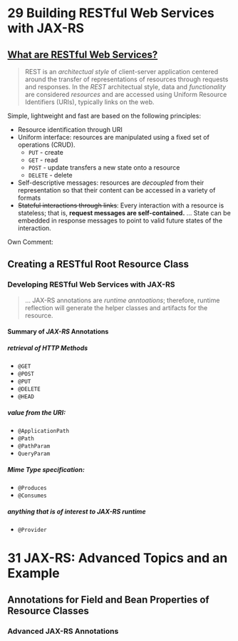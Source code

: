 # 29 Building RESTful Web Services with JAX-RS
## [What are RESTful Web Services?](https://docs.oracle.com/javaee/7/tutorial/jaxrs001.htm)

> REST is an *architectual style* of client-server application centered around the transfer of representations of resources through requests and responses. In the *REST* architectual style, data and *functionality* are considered *resources* and are accessed using Uniform Resource Identifiers (URIs), typically links on the web.

Simple, lightweight and fast are based on the following principles:

* Resource identification through URI
* Uniform interface: resources are manipulated using a fixed set of operations (CRUD).
  * `PUT` - create
  * `GET` - read
  * `POST` - update transfers a new state onto a resource
  * `DELETE` - delete
* Self-descriptive messages: resources are *decoupled* from their representation so that their content can be accessed in a variety of formats
* ~~Stateful interactions through links~~: Every interaction with a resource is stateless; that is, **request messages are self-contained.** ... State can be embedded in response messages to point to valid future states of the interaction.

Own Comment:

## Creating a RESTful Root Resource Class
### Developing RESTful Web Services with JAX-RS
> ... JAX-RS annotations are *runtime anntoations*; therefore, runtime reflection will generate the helper classes and artifacts for the resource.

#### Summary of *JAX-RS* Annotations
##### retrieval of HTTP Methods
* `@GET`
* `@POST`
* `@PUT`
* `@DELETE`
* `@HEAD`

##### value from the URI:

* `@ApplicationPath`
* `@Path`
* `@PathParam`
* `QueryParam`

##### Mime Type specification:

* `@Produces`
* `@Consumes`

##### anything that is of interest to JAX-RS runtime

* `@Provider`


# 31 JAX-RS: Advanced Topics and an Example
## Annotations for Field and Bean Properties of Resource Classes
### Advanced JAX-RS Annotations
